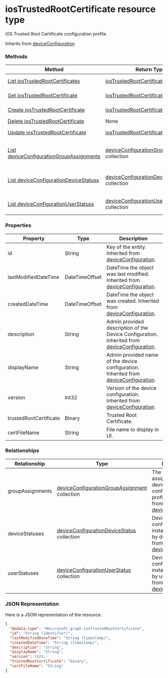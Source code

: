 # iosTrustedRootCertificate resource type

iOS Trusted Root Certificate configuration profile.

Inherits from [deviceConfiguration](deviceConfiguration.md)

### Methods
|Method|Return Type|Description|
|---|---|---|
|[List iosTrustedRootCertificates](../api/iosTrustedRootCertificate_list.md)|[iosTrustedRootCertificate](iosTrustedRootCertificate.md) collection|List properties and relationships of the [iosTrustedRootCertificate](../resource/iosTrustedRootCertificate.md) objects.|
|[Get iosTrustedRootCertificate](../api/iosTrustedRootCertificate_get.md)|[iosTrustedRootCertificate](iosTrustedRootCertificate.md)|Read properties and relationships of the [iosTrustedRootCertificate](../resource/iosTrustedRootCertificate.md) object.|
|[Create iosTrustedRootCertificate](../api/iosTrustedRootCertificate_create.md)|[iosTrustedRootCertificate](iosTrustedRootCertificate.md)|Create a new [iosTrustedRootCertificate](../resource/iosTrustedRootCertificate.md) object.|
|[Delete iosTrustedRootCertificate](../api/iosTrustedRootCertificate_delete.md)|None|Deletes a [iosTrustedRootCertificate](../resource/iosTrustedRootCertificate.md).|
|[Update iosTrustedRootCertificate](../api/iosTrustedRootCertificate_update.md)|[iosTrustedRootCertificate](iosTrustedRootCertificate.md)|Update the properties of a [iosTrustedRootCertificate](../resource/iosTrustedRootCertificate.md) object.|
|[List deviceConfigurationGroupAssignments](../api/iosTrustedRootCertificate_list_deviceConfigurationGroupAssignment.md)|[deviceConfigurationGroupAssignment](deviceConfigurationGroupAssignment.md) collection|Get the deviceConfigurationGroupAssignments from the groupAssignments navigation property.|
|[List deviceConfigurationDeviceStatuss](../api/iosTrustedRootCertificate_list_deviceConfigurationDeviceStatus.md)|[deviceConfigurationDeviceStatus](deviceConfigurationDeviceStatus.md) collection|Get the deviceConfigurationDeviceStatuss from the deviceStatuses navigation property.|
|[List deviceConfigurationUserStatuss](../api/iosTrustedRootCertificate_list_deviceConfigurationUserStatus.md)|[deviceConfigurationUserStatus](deviceConfigurationUserStatus.md) collection|Get the deviceConfigurationUserStatuss from the userStatuses navigation property.|

### Properties
|Property|Type|Description|
|---|---|---|
|id|String|Key of the entity. Inherited from [deviceConfiguration](deviceConfiguration.md).|
|lastModifiedDateTime|DateTimeOffset|DateTime the object was last modified. Inherited from [deviceConfiguration](deviceConfiguration.md).|
|createdDateTime|DateTimeOffset|DateTime the object was created. Inherited from [deviceConfiguration](deviceConfiguration.md).|
|description|String|Admin provided description of the Device Configuration. Inherited from [deviceConfiguration](deviceConfiguration.md).|
|displayName|String|Admin provided name of the device configuration. Inherited from [deviceConfiguration](deviceConfiguration.md).|
|version|Int32|Version of the device configuration. Inherited from [deviceConfiguration](deviceConfiguration.md).|
|trustedRootCertificate|Binary|Trusted Root Certificate.|
|certFileName|String|File name to display in UI.|

### Relationships
|Relationship|Type|Description|
|---|---|---|
|groupAssignments|[deviceConfigurationGroupAssignment](deviceConfigurationGroupAssignment.md) collection|The list of group assignments for the device configuration profile. Inherited from [deviceConfiguration](deviceConfiguration.md)|
|deviceStatuses|[deviceConfigurationDeviceStatus](deviceConfigurationDeviceStatus.md) collection|Device configuration installation stauts by device. Inherited from [deviceConfiguration](deviceConfiguration.md)|
|userStatuses|[deviceConfigurationUserStatus](deviceConfigurationUserStatus.md) collection|Device configuration installation stauts by user. Inherited from [deviceConfiguration](deviceConfiguration.md)|

### JSON Representation
Here is a JSON representation of the resource.
<!-- {
  "blockType": "resource",
  "keyProperty": "id",
  "@odata.type": "microsoft.graph.iosTrustedRootCertificate"
}
-->
```json
{
  "@odata.type": "#microsoft.graph.iosTrustedRootCertificate",
  "id": "String (identifier)",
  "lastModifiedDateTime": "String (timestamp)",
  "createdDateTime": "String (timestamp)",
  "description": "String",
  "displayName": "String",
  "version": 1024,
  "trustedRootCertificate": "binary",
  "certFileName": "String"
}
```

